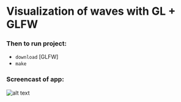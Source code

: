 # Visualization of waves with GL + GLFW
### Then to run project:
- `download` [GLFW]
- `make`

### Screencast of app:
![alt text]()

